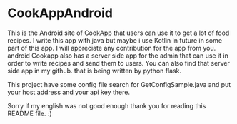 # CookAppAndroid

This is the Android site of CookApp that users can use it to get a lot of food recipes.
I write this app with java but maybe i use Kotlin in future in some part of this app.  I will appreciate any contribution for the app from you.
android Cookapp also has a server side app for the admin that can use it in order to write recipes and send them to users.
You can also find that server side app in my github. that is being written by python flask.

This project have some config file search for GetConfigSample.java and put your host address and your api key there.

Sorry if my english was not good enough
thank you for reading this README file. :)
